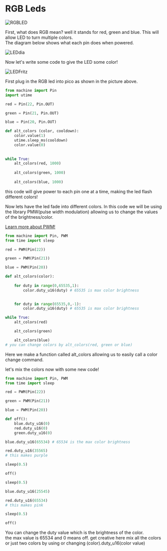 # RGB Leds

![RGBLED](https://th.bing.com/th/id/R.75cc7295833e3bf067561afbf0628a7f?rik=kZSBtVtLXsYVmA&riu=http%3a%2f%2fupload.wikimedia.org%2fwikipedia%2fcommons%2ff%2ff1%2fRGB_LED.jpg&ehk=sN9J9UFC17Ux4jgZQOREVca1aKfBsLfXcGljFElUorw%3d&risl=&pid=ImgRaw&r=0)

First, what does RGB mean? well it stands for red, green and blue. This will allow LED to turn multiple colors.  
The diagram below shows what each pin does when powered.

![LEDdia](https://microcontrollerslab.com/wp-content/uploads/2018/05/RGB-LED-pinout.png)


Now let's write some code to give the LED some color!


![LEDFritz](https://github.com/javaplus/MadScientist/blob/main/lessons/images/RGBled.png?raw=true)
  
  First plug in the RGB led into pico as shown in the picture above.

```python
from machine import Pin
import utime

red = Pin(22, Pin.OUT)

green = Pin(21, Pin.OUT)

blue = Pin(20, Pin.OUT)

def alt_colors (color, cooldown):
    color.value(1)
    utime.sleep_ms(cooldown)
    color.value(0)
    
    
while True:
    alt_colors(red, 1000)
    
    alt_colors(green, 1000)
    
    alt_colors(blue, 1000)
```
this code will give power to each pin one at a time, making the led flash different colors!

Now lets have the led fade into different colors. In this code we will be using the library PMW(pulse width modulation)
  allowing us to change the values of the brightness/color.     
  
  [Learn more about PWM!](https://github.com/javaplus/MadScientist/blob/main/lessons/led_pwm.md)

```python
from machine import Pin, PWM
from time import sleep

red = PWM(Pin(22))

green = PWM(Pin(21))

blue = PWM(Pin(20))

def alt_colors(color):
    
    for duty in range(0,65535,1):
        color.duty_u16(duty) # 65535 is max color brightness
        

    for duty in range(65535,0,-1):
        color.duty_u16(duty) # 65535 is max color brightness

while True:
    alt_colors(red)

    alt_colors(green)

    alt_colors(blue)
# you can change colors by alt_colors(red, green or blue)
```

Here we make a function called alt_colors allowing us to easily call a color change command.  

let's mix the colors now with some new code!  
```python
from machine import Pin, PWM
from time import sleep

red = PWM(Pin(22))

green = PWM(Pin(21))

blue = PWM(Pin(20))

def off():
    blue.duty_u16(0)
    red.duty_u16(0)
    green.duty_u16(0)

blue.duty_u16(65534) # 65534 is the max color brightness

red.duty_u16(35565)
# this makes purple

sleep(0.5)

off()

sleep(0.5)

blue.duty_u16(25545)

red.duty_u16(65534)
# this makes pink

sleep(0.5)

off()
```

You can change the duty value which is the brightness of the color.  
the max value is 65534 and 0 means off. get creative here mix all the colors  
or just two colors by using or changing (color).duty_u16(color value)






